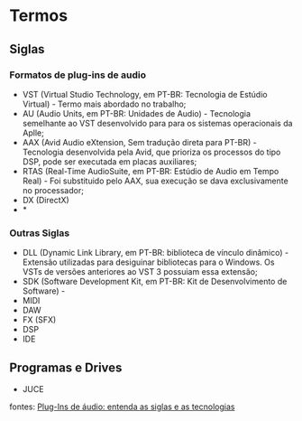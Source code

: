 # Termos

## Siglas

### Formatos de plug-ins de audio
  * VST (Virtual Studio Technology, em PT-BR: Tecnologia de Estúdio Virtual) - Termo mais abordado no trabalho;
  * AU (Audio Units, em PT-BR: Unidades de Audio) - Tecnologia semelhante ao VST desenvolvido para para os sistemas operacionais da Aplle;
  * AAX (Avid Audio eXtension, Sem tradução direta para PT-BR) - Tecnologia desenvolvida pela Avid, que prioriza os processos do tipo DSP, pode ser executada em placas auxiliares;
  * RTAS (Real-Time AudioSuite, em PT-BR: Estúdio de Audio em Tempo Real) - Foi substituido pelo AAX, sua execução se dava exclusivamente no processador;
  * DX (DirectX)
  * \*
### Outras Siglas
  * DLL (Dynamic Link Library,  em PT-BR: biblioteca de vínculo dinâmico) - Extensão utilizadas para desiguinar bibliotecas para o Windows. Os VSTs de versões anteriores ao VST 3 possuiam essa extensão;
  * SDK (Software Development Kit, em PT-BR: Kit de Desenvolvimento de Software) - 
  * MIDI
  * DAW
  * FX (SFX)
  * DSP
  * IDE

## Programas e Drives
  * JUCE




fontes:
[Plug-Ins de áudio: entenda as siglas e as tecnologias](https://playonestudio.com.br/plugins-audio/)

